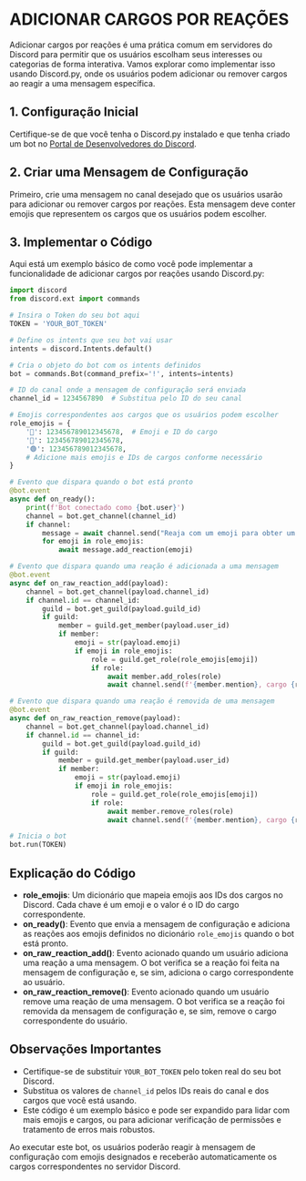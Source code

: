 # ADICIONAR CARGOS POR REAÇÕES
Adicionar cargos por reações é uma prática comum em servidores do Discord para permitir que os usuários escolham seus interesses ou categorias de forma interativa. Vamos explorar como implementar isso usando Discord.py, onde os usuários podem adicionar ou remover cargos ao reagir a uma mensagem específica.

## 1. Configuração Inicial
Certifique-se de que você tenha o Discord.py instalado e que tenha criado um bot no [Portal de Desenvolvedores do Discord](https://discord.com/developers/applications).

## 2. Criar uma Mensagem de Configuração
Primeiro, crie uma mensagem no canal desejado que os usuários usarão para adicionar ou remover cargos por reações. Esta mensagem deve conter emojis que representem os cargos que os usuários podem escolher.

## 3. Implementar o Código
Aqui está um exemplo básico de como você pode implementar a funcionalidade de adicionar cargos por reações usando Discord.py:

```python
import discord
from discord.ext import commands

# Insira o Token do seu bot aqui
TOKEN = 'YOUR_BOT_TOKEN'

# Define os intents que seu bot vai usar
intents = discord.Intents.default()

# Cria o objeto do bot com os intents definidos
bot = commands.Bot(command_prefix='!', intents=intents)

# ID do canal onde a mensagem de configuração será enviada
channel_id = 1234567890  # Substitua pelo ID do seu canal

# Emojis correspondentes aos cargos que os usuários podem escolher
role_emojis = {
    '🔵': 123456789012345678,  # Emoji e ID do cargo
    '🔴': 123456789012345678,
    '🟢': 123456789012345678,
    # Adicione mais emojis e IDs de cargos conforme necessário
}

# Evento que dispara quando o bot está pronto
@bot.event
async def on_ready():
    print(f'Bot conectado como {bot.user}')
    channel = bot.get_channel(channel_id)
    if channel:
        message = await channel.send("Reaja com um emoji para obter um cargo:")
        for emoji in role_emojis:
            await message.add_reaction(emoji)

# Evento que dispara quando uma reação é adicionada a uma mensagem
@bot.event
async def on_raw_reaction_add(payload):
    channel = bot.get_channel(payload.channel_id)
    if channel.id == channel_id:
        guild = bot.get_guild(payload.guild_id)
        if guild:
            member = guild.get_member(payload.user_id)
            if member:
                emoji = str(payload.emoji)
                if emoji in role_emojis:
                    role = guild.get_role(role_emojis[emoji])
                    if role:
                        await member.add_roles(role)
                        await channel.send(f'{member.mention}, cargo {role.name} adicionado!')

# Evento que dispara quando uma reação é removida de uma mensagem
@bot.event
async def on_raw_reaction_remove(payload):
    channel = bot.get_channel(payload.channel_id)
    if channel.id == channel_id:
        guild = bot.get_guild(payload.guild_id)
        if guild:
            member = guild.get_member(payload.user_id)
            if member:
                emoji = str(payload.emoji)
                if emoji in role_emojis:
                    role = guild.get_role(role_emojis[emoji])
                    if role:
                        await member.remove_roles(role)
                        await channel.send(f'{member.mention}, cargo {role.name} removido.')

# Inicia o bot
bot.run(TOKEN)
```

## Explicação do Código
- **role_emojis**: Um dicionário que mapeia emojis aos IDs dos cargos no Discord. Cada chave é um emoji e o valor é o ID do cargo correspondente.
- **on_ready()**: Evento que envia a mensagem de configuração e adiciona as reações aos emojis definidos no dicionário `role_emojis` quando o bot está pronto.
- **on_raw_reaction_add()**: Evento acionado quando um usuário adiciona uma reação a uma mensagem. O bot verifica se a reação foi feita na mensagem de configuração e, se sim, adiciona o cargo correspondente ao usuário.
- **on_raw_reaction_remove()**: Evento acionado quando um usuário remove uma reação de uma mensagem. O bot verifica se a reação foi removida da mensagem de configuração e, se sim, remove o cargo correspondente do usuário.

## Observações Importantes
- Certifique-se de substituir `YOUR_BOT_TOKEN` pelo token real do seu bot Discord.
- Substitua os valores de `channel_id` pelos IDs reais do canal e dos cargos que você está usando.
- Este código é um exemplo básico e pode ser expandido para lidar com mais emojis e cargos, ou para adicionar verificação de permissões e tratamento de erros mais robustos.

Ao executar este bot, os usuários poderão reagir à mensagem de configuração com emojis designados e receberão automaticamente os cargos correspondentes no servidor Discord.